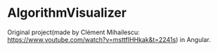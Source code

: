 # AlgorithmVisualizer

Original project(made by Clément Mihailescu: https://www.youtube.com/watch?v=msttfIHHkak&t=2241s) in Angular. 

